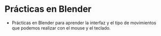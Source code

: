 # Prácticas en Blender

- Prácticas en Blender para aprender la interfaz y el tipo de movimientos que podemos realizar con el mouse y el teclado.
